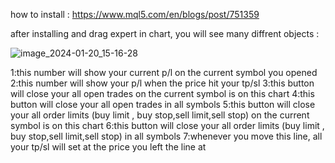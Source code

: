 
how to install : https://www.mql5.com/en/blogs/post/751359

after installing and drag expert in chart, you will see many diffrent objects :

![image_2024-01-20_15-16-28](https://github.com/adel2007/trade_manager/assets/75173278/1c67a77f-7a9b-4103-b8e9-e966d7f8cd66)

1:this number will show your current p/l on the current symbol you opened
2:this number will show your p/l when the price hit your tp/sl
3:this button will close your all open trades on the current symbol is on this chart
4:this button will close your all open trades in all symbols
5:this button will close your all order limits (buy limit , buy stop,sell limit,sell stop) on the current symbol is on this chart
6:this button will close your all  order limits (buy limit , buy stop,sell limit,sell stop) in all symbols
7:whenever you move this line, all your tp/sl will set at the price you left the line at
